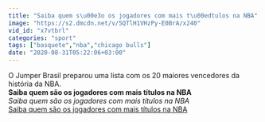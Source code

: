 ```yaml
---
title: "Saiba quem s\u00e3o os jogadores com mais t\u00edtulos na NBA"
image: "https://s2.dmcdn.net/v/SQTlH1VHzPy-E0BrA/x240"
vid_id: "x7vtbrl"
categories: "sport"
tags: ["basquete","nba","chicago bulls"]
date: "2020-08-31T05:22:06+03:00"
---
```

O Jumper Brasil preparou uma lista com os 20 maiores vencedores da história da NBA.<br><b>Saiba quem são os jogadores com mais títulos na NBA</b><br> <i>Saiba quem são os jogadores com mais títulos na NBA</i><br> <u>Saiba quem são os jogadores com mais títulos na NBA</u>
